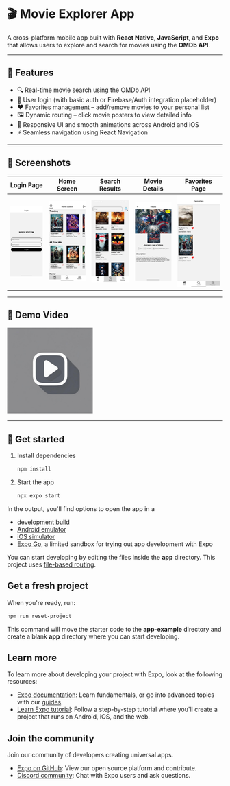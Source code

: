 # 🎬 Movie Explorer App

A cross-platform mobile app built with **React Native**, **JavaScript**, and **Expo** that allows users to explore and search for movies using the **OMDb API**.

---

## 🚀 Features

- 🔍 Real-time movie search using the OMDb API  
- 🔐 User login (with basic auth or Firebase/Auth integration placeholder)  
- ❤️ Favorites management – add/remove movies to your personal list  
- 🖼️ Dynamic routing – click movie posters to view detailed info  
- 📱 Responsive UI and smooth animations across Android and iOS  
- ⚡ Seamless navigation using React Navigation

---

## 📸 Screenshots

| Login Page | Home Screen | Search Results | Movie Details | Favorites Page |
|------------|-------------|----------------|----------------|----------------|
| ![Login](assets/images/login.jpg) | ![Home](assets/images/home.jpg) | ![Search](assets/images/search.jpg) | ![Details](assets/images/details.jpg) | ![Favorites](assets/images/favourites.jpg) |






---

## 🎥 Demo Video

<a href="https://www.instagram.com/reel/DM_EBd7B4bb">
  <img src="assets/images/videologo.jpg" alt="Watch Demo" width="200"/>
</a>


---


## 🔧 Get started

1. Install dependencies

   ```bash
   npm install
   ```

2. Start the app

   ```bash
   npx expo start
   ```

In the output, you'll find options to open the app in a

- [development build](https://docs.expo.dev/develop/development-builds/introduction/)
- [Android emulator](https://docs.expo.dev/workflow/android-studio-emulator/)
- [iOS simulator](https://docs.expo.dev/workflow/ios-simulator/)
- [Expo Go](https://expo.dev/go), a limited sandbox for trying out app development with Expo

You can start developing by editing the files inside the **app** directory. This project uses [file-based routing](https://docs.expo.dev/router/introduction).

## Get a fresh project

When you're ready, run:

```bash
npm run reset-project
```

This command will move the starter code to the **app-example** directory and create a blank **app** directory where you can start developing.

## Learn more

To learn more about developing your project with Expo, look at the following resources:

- [Expo documentation](https://docs.expo.dev/): Learn fundamentals, or go into advanced topics with our [guides](https://docs.expo.dev/guides).
- [Learn Expo tutorial](https://docs.expo.dev/tutorial/introduction/): Follow a step-by-step tutorial where you'll create a project that runs on Android, iOS, and the web.

## Join the community

Join our community of developers creating universal apps.

- [Expo on GitHub](https://github.com/expo/expo): View our open source platform and contribute.
- [Discord community](https://chat.expo.dev): Chat with Expo users and ask questions.
